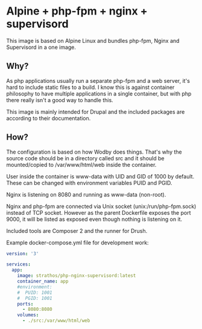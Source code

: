# Alpine + php-fpm + nginx + supervisord
This image is based on Alpine Linux and bundles php-fpm, Nginx and Supervisord in a one image.
## Why?
As php applications usually run a separate php-fpm and a web server, it's hard to include static files to a build. I know this is against container philosophy to have multiple applications in a single container, but with php there really isn't a good way to handle this.

This image is mainly intended for Drupal and the included packages are according to their documentation.
## How?
The configuration is based on how Wodby does things. That's why the source code should be in a directory called src and it should be mounted/copied to /var/www/html/web inside the container.

User inside the container is www-data with UID and GID of 1000 by default. These can be changed with environment variables PUID and PGID.

Nginx is listening on 8080 and running as www-data (non-root).

Nginx and php-fpm are connected via Unix socket (unix:/run/php-fpm.sock) instead of TCP socket. However as the parent Dockerfile exposes the port 9000, it will be listed as exposed even though nothing is listening on it.

Included tools are Composer 2 and the runner for Drush.

Example docker-compose.yml file for development work:
```yaml
version: '3'

services:
  app:
    image: strathos/php-nginx-supervisord:latest
    container_name: app
    #environment:
    #  PUID: 1001
    #  PGID: 1001
    ports:
      - 8080:8080
    volumes:
      - ./src:/var/www/html/web
```
